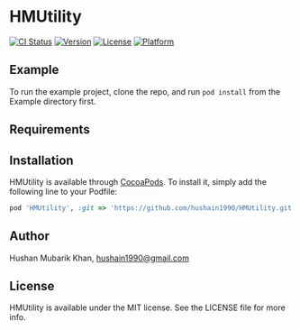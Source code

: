# HMUtility

[![CI Status](https://img.shields.io/travis/hushain1990/HMUtility.svg?style=flat)](https://travis-ci.org/hushain1990/HMUtility)
[![Version](https://img.shields.io/cocoapods/v/HMUtility.svg?style=flat)](https://cocoapods.org/pods/HMUtility)
[![License](https://img.shields.io/cocoapods/l/HMUtility.svg?style=flat)](https://cocoapods.org/pods/HMUtility)
[![Platform](https://img.shields.io/cocoapods/p/HMUtility.svg?style=flat)](https://cocoapods.org/pods/HMUtility)

## Example

To run the example project, clone the repo, and run `pod install` from the Example directory first.

## Requirements

## Installation

HMUtility is available through [CocoaPods](https://cocoapods.org). To install
it, simply add the following line to your Podfile:

```ruby
pod 'HMUtility', :git => 'https://github.com/hushain1990/HMUtility.git'
```

## Author

Hushan Mubarik Khan, hushain1990@gmail.com

## License

HMUtility is available under the MIT license. See the LICENSE file for more info.
